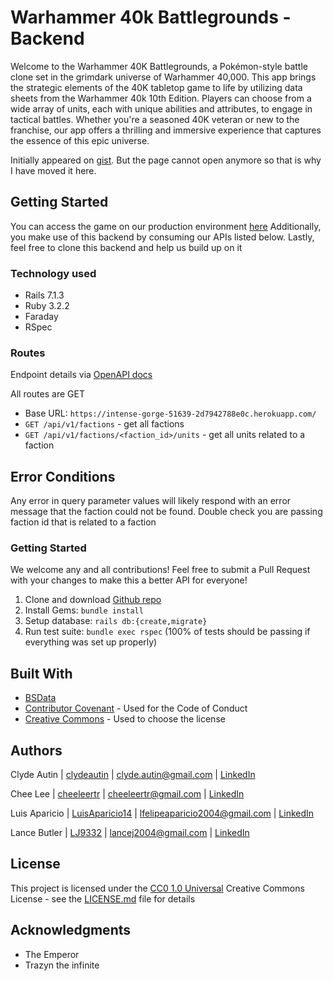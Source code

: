 # Warhammer 40k Battlegrounds - Backend

Welcome to the Warhammer 40K Battlegrounds, a Pokémon-style battle clone set in the grimdark universe of Warhammer 40,000. This app brings the strategic elements of the 40K tabletop game to life by utilizing data sheets from the Warhammer 40k 10th Edition. Players can choose from a wide array of units, each with unique abilities and attributes, to engage in tactical battles. Whether you're a seasoned 40K veteran or new to the franchise, our app offers a thrilling and immersive experience that captures the essence of this epic universe.

Initially appeared on
[gist](https://gist.github.com/PurpleBooth/109311bb0361f32d87a2). But the page cannot open anymore so that is why I have moved it here.

## Getting Started

You can access the game on our production environment [here](https://intense-gorge-51639-2d7942788e0c.herokuapp.com/)
Additionally, you make use of this backend by consuming our APIs listed below.
Lastly, feel free to clone this backend and help us build up on it

### Technology used

- Rails 7.1.3
- Ruby 3.2.2
- Faraday
- RSpec

### Routes

Endpoint details via [OpenAPI docs](https://wh40k-battlegrounds-be-ce09c759206c.herokuapp.com/api-docs/index.html)

All routes are GET

- Base URL: `https://intense-gorge-51639-2d7942788e0c.herokuapp.com/`
- `GET /api/v1/factions` - get all factions
- `GET /api/v1/factions/<faction_id>/units` - get all units related to a faction

## Error Conditions

Any error in query parameter values will likely respond with an error message that the faction could not be found. Double check you are passing faction id that is related to a faction 

### Getting Started

We welcome any and all contributions! Feel free to submit a Pull Request with your changes to make this a better API for everyone!

1. Clone and download [Github repo](https://github.com/turing40kconsultants/wh40k_Battlegrounds_be)
2. Install Gems: `bundle install`
3. Setup database: `rails db:{create,migrate}`
4. Run test suite: `bundle exec rspec` (100% of tests should be passing if everything was set up properly)


## Built With

  - [BSData](https://github.com/BSData/wh40k-10e)
  - [Contributor Covenant](https://www.contributor-covenant.org/) - Used
    for the Code of Conduct
  - [Creative Commons](https://creativecommons.org/) - Used to choose
    the license
    
## Authors

Clyde Autin | [clydeautin](https://github.com/clydeautin) | clyde.autin@gmail.com | [LinkedIn](https://www.linkedin.com/in/clydeautin/)

Chee Lee | [cheeleertr](https://github.com/cheeleertr) | cheeleertr@gmail.com | [LinkedIn](https://www.linkedin.com/in/chee-lee-rtr/)

Luis Aparicio | [LuisAparicio14](https://github.com/luisaparicio14) | lfelipeaparicio2004@gmail.com | [LinkedIn](https://www.linkedin.com/in/luis-aparicio14/)

Lance Butler | [LJ9332](https://github.com/LJ9332) | lancej2004@gmail.com | [LinkedIn](https://www.linkedin.com/in/lance-butler-jr/)


## License

This project is licensed under the [CC0 1.0 Universal](LICENSE.md)
Creative Commons License - see the [LICENSE.md](LICENSE.md) file for
details

## Acknowledgments

  - The Emperor
  - Trazyn the infinite
